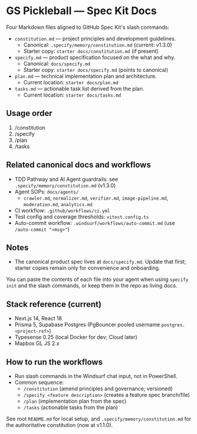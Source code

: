 # GS Pickleball — Spec Kit Docs

Four Markdown files aligned to GitHub Spec Kit's slash commands:

- `constitution.md` — project principles and development guidelines.
  - Canonical: `.specify/memory/constitution.md` (current: v1.3.0)
  - Starter copy: `starter docs/constitution.md` (if present)
- `specify.md` — product specification focused on the what and why.
  - Canonical: `docs/specify.md`
  - Starter copy: `starter docs/specify.md` (points to canonical)
- `plan.md` — technical implementation plan and architecture.
  - Current location: `starter docs/plan.md`
- `tasks.md` — actionable task list derived from the plan.
  - Current location: `starter docs/tasks.md`

## Usage order
1) /constitution
2) /specify
3) /plan
4) /tasks

## Related canonical docs and workflows
- TDD Pathway and AI Agent guardrails: see `.specify/memory/constitution.md` (v1.3.0)
- Agent SOPs: `docs/agents/`
  - `crawler.md`, `normalizer.md`, `verifier.md`, `image-pipeline.md`, `moderation.md`, `analytics.md`
- CI workflow: `.github/workflows/ci.yml`
- Test config and coverage thresholds: `vitest.config.ts`
- Auto-commit workflow: `.windsurf/workflows/auto-commit.md` (use `/auto-commit "<msg>"`)

## Notes
- The canonical product spec lives at `docs/specify.md`. Update that first; starter copies remain only for convenience and onboarding.

You can paste the contents of each file into your agent when using `specify init` and the slash commands, or keep them in the repo as living docs.

## Stack reference (current)

- Next.js 14, React 18
- Prisma 5, Supabase Postgres (PgBouncer pooled username `postgres.<project-ref>`)
- Typesense 0.25 (local Docker for dev; Cloud later)
- Mapbox GL JS 2.x

## How to run the workflows

- Run slash commands in the Windsurf chat input, not in PowerShell.
- Common sequence:
  - `/constitution` (amend principles and governance; versioned)
  - `/specify <feature description>` (creates a feature spec branch/file)
  - `/plan` (implementation plan from the spec)
  - `/tasks` (actionable tasks from the plan)

See root `README.md` for local setup, and `.specify/memory/constitution.md` for the authoritative constitution (now at v1.1.0).
